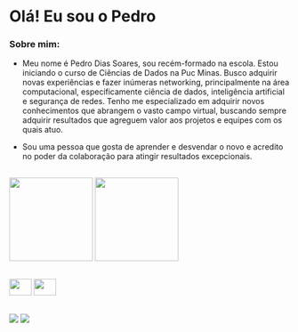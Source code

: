 # Olá! Eu sou o Pedro

### Sobre mim:
- Meu nome é Pedro Dias Soares, sou recém-formado na escola. Estou iniciando o curso de Ciências de Dados na Puc Minas. Busco adquirir novas experiências e fazer inúmeras networking, principalmente na área computacional, especificamente ciência de dados, inteligência artificial e segurança de redes. Tenho me especializado em adquirir novos conhecimentos que abrangem o vasto campo virtual, buscando sempre adquirir resultados que agreguem valor aos projetos e equipes com os quais atuo.

- Sou uma pessoa que gosta de aprender e desvendar o novo e acredito no poder da colaboração para atingir resultados excepcionais.

##

<div>
  <img height="150em" src="https://github-readme-stats.vercel.app/api?username=pedrinndias&show_icons=true&theme=great-gatsby&include_all_commits=true&count_private=true" />
  <img height="150em" src=https://github-readme-stats.vercel.app/api/top-langs/?username=pedrinndias&layout=compact&show_icons=true&theme=great-gatsby&include_all_commits=true&count_private=true" />          
</div>

## 

<div>
<img height="30em" width= "40em" src="https://cdn.jsdelivr.net/gh/devicons/devicon@latest/icons/cplusplus/cplusplus-original.svg" />
<img height="30em" width= "40em" src="https://cdn.jsdelivr.net/gh/devicons/devicon@latest/icons/python/python-original.svg" />
</div>

##

<div>
  <a href="https://www.linkedin.com/in/pedro-soares-75b515300/" target="_blank"><img src="https://img.shields.io/badge/-LinkedIn-%230077B5?style=for-the-badge&logo=linkedin&logoColor=white" target="_blank"></a> 
  <a href = "mailto:pedro3soares@gmail.com"><img src="https://img.shields.io/badge/-Gmail-%23333?style=for-the-badge&logo=gmail&logoColor=white" target="_blank"></a>
</div>

##

<div>
  
</div>
